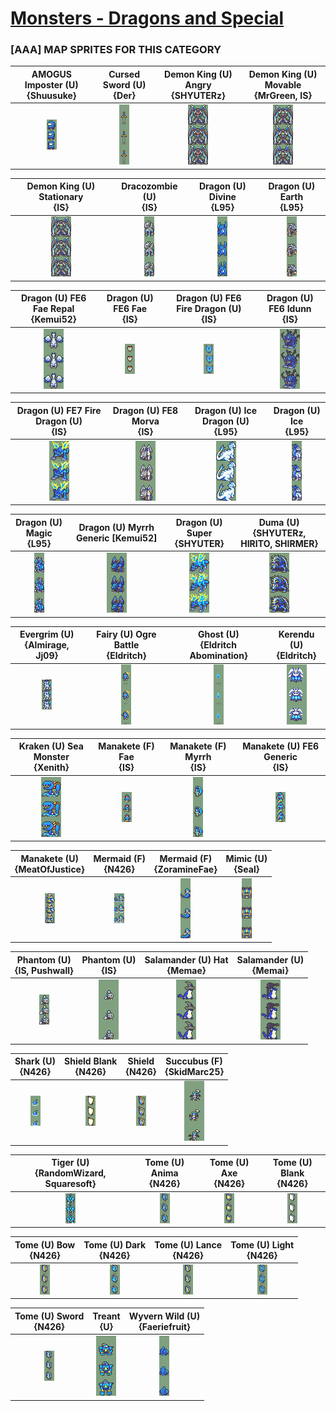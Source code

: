 # [Monsters - Dragons and Special](../)

### [AAA] MAP SPRITES FOR THIS CATEGORY


|AMOGUS Imposter (U) <br> {Shuusuke}|Cursed Sword (U) <br> {Der}|Demon King (U) Angry <br> {SHYUTERz}|Demon King (U) Movable <br> {MrGreen, IS}|
| :---: | :---: | :---: | :---: |
|<img alt="AMOGUS Imposter (U) {Shuusuke}-stand" src="AMOGUS Imposter (U) {Shuusuke}-stand.png" />|<img alt="Cursed Sword (U) {Der}-stand" src="Cursed Sword (U) {Der}-stand.png" />|<img alt="Demon King (U) Angry {SHYUTERz}-stand" src="Demon King (U) Angry {SHYUTERz}-stand.png" />|<img alt="Demon King (U) Movable {MrGreen, IS}-stand" src="Demon King (U) Movable {MrGreen, IS}-stand.png" />|


|Demon King (U) Stationary <br> {IS}|Dracozombie (U) <br> {IS}|Dragon (U) Divine <br> {L95}|Dragon (U) Earth <br> {L95}|
| :---: | :---: | :---: | :---: |
|<img alt="Demon King (U) Stationary {IS}-stand" src="Demon King (U) Stationary {IS}-stand.png" />|<img alt="Dracozombie (U) {IS}-stand" src="Dracozombie (U) {IS}-stand.png" />|<img alt="Dragon (U) Divine {L95}-stand" src="Dragon (U) Divine {L95}-stand.png" />|<img alt="Dragon (U) Earth {L95}-stand" src="Dragon (U) Earth {L95}-stand.png" />|


|Dragon (U) FE6 Fae Repal <br> {Kemui52}|Dragon (U) FE6 Fae <br> {IS}|Dragon (U) FE6 Fire Dragon (U) <br> {IS}|Dragon (U) FE6 Idunn <br> {IS}|
| :---: | :---: | :---: | :---: |
|<img alt="Dragon (U) FE6 Fae Repal {Kemui52}-stand" src="Dragon (U) FE6 Fae Repal {Kemui52}-stand.png" />|<img alt="Dragon (U) FE6 Fae {IS}-stand" src="Dragon (U) FE6 Fae {IS}-stand.png" />|<img alt="Dragon (U) FE6 Fire Dragon (U) {IS}-stand" src="Dragon (U) FE6 Fire Dragon (U) {IS}-stand.png" />|<img alt="Dragon (U) FE6 Idunn {IS}-stand" src="Dragon (U) FE6 Idunn {IS}-stand.png" />|


|Dragon (U) FE7 Fire Dragon (U) <br> {IS}|Dragon (U) FE8 Morva <br> {IS}|Dragon (U) Ice Dragon (U) <br> {L95}|Dragon (U) Ice <br> {L95}|
| :---: | :---: | :---: | :---: |
|<img alt="Dragon (U) FE7 Fire Dragon (U) {IS}-stand" src="Dragon (U) FE7 Fire Dragon (U) {IS}-stand.png" />|<img alt="Dragon (U) FE8 Morva {IS}-stand" src="Dragon (U) FE8 Morva {IS}-stand.png" />|<img alt="Dragon (U) Ice Dragon (U) {L95}-stand" src="Dragon (U) Ice Dragon (U) {L95}-stand.png" />|<img alt="Dragon (U) Ice {L95}-stand" src="Dragon (U) Ice {L95}-stand.png" />|


|Dragon (U) Magic <br> {L95}|Dragon (U) Myrrh Generic [Kemui52] <br> |Dragon (U) Super <br> {SHYUTER}|Duma (U) <br> {SHYUTERz, HIRITO, SHIRMER}|
| :---: | :---: | :---: | :---: |
|<img alt="Dragon (U) Magic {L95}-stand" src="Dragon (U) Magic {L95}-stand.png" />|<img alt="Dragon (U) Myrrh Generic [Kemui52]-stand" src="Dragon (U) Myrrh Generic [Kemui52]-stand.png" />|<img alt="Dragon (U) Super {SHYUTER}-stand" src="Dragon (U) Super {SHYUTER}-stand.png" />|<img alt="Duma (U) {SHYUTERz, HIRITO, SHIRMER}-stand" src="Duma (U) {SHYUTERz, HIRITO, SHIRMER}-stand.png" />|


|Evergrim (U) <br> {Almirage, Jj09}|Fairy (U) Ogre Battle <br> {Eldritch}|Ghost (U) <br> {Eldritch Abomination}|Kerendu (U) <br> {Eldritch}|
| :---: | :---: | :---: | :---: |
|<img alt="Evergrim (U) {Almirage, Jj09}-stand" src="Evergrim (U) {Almirage, Jj09}-stand.png" />|<img alt="Fairy (U) Ogre Battle {Eldritch}-stand" src="Fairy (U) Ogre Battle {Eldritch}-stand.png" />|<img alt="Ghost (U) {Eldritch Abomination}-stand" src="Ghost (U) {Eldritch Abomination}-stand.png" />|<img alt="Kerendu (U) {Eldritch}-stand" src="Kerendu (U) {Eldritch}-stand.png" />|


|Kraken (U) Sea Monster <br> {Xenith}|Manakete (F) Fae <br> {IS}|Manakete (F) Myrrh <br> {IS}|Manakete (U) FE6 Generic <br> {IS}|
| :---: | :---: | :---: | :---: |
|<img alt="Kraken (U) Sea Monster {Xenith}-stand" src="Kraken (U) Sea Monster {Xenith}-stand.png" />|<img alt="Manakete (F) Fae {IS}-stand" src="Manakete (F) Fae {IS}-stand.png" />|<img alt="Manakete (F) Myrrh {IS}-stand" src="Manakete (F) Myrrh {IS}-stand.png" />|<img alt="Manakete (U) FE6 Generic {IS}-stand" src="Manakete (U) FE6 Generic {IS}-stand.png" />|


|Manakete (U) <br> {MeatOfJustice}|Mermaid (F) <br> {N426}|Mermaid (F)  <br> {ZoramineFae}|Mimic (U) <br> {Seal}|
| :---: | :---: | :---: | :---: |
|<img alt="Manakete (U) {MeatOfJustice}-stand" src="Manakete (U) {MeatOfJustice}-stand.png" />|<img alt="Mermaid (F) {N426}-stand" src="Mermaid (F) {N426}-stand.png" />|<img alt="Mermaid (F) {ZoramineFae} -stand" src="Mermaid (F) {ZoramineFae} -stand.png" />|<img alt="Mimic (U) {Seal}-stand" src="Mimic (U) {Seal}-stand.png" />|


|Phantom (U) <br> {IS, Pushwall}|Phantom (U) <br> {IS}|Salamander (U) Hat <br> {Memae}|Salamander (U) <br> {Memai}|
| :---: | :---: | :---: | :---: |
|<img alt="Phantom (U) {IS, Pushwall}-stand" src="Phantom (U) {IS, Pushwall}-stand.png" />|<img alt="Phantom (U) {IS}-stand" src="Phantom (U) {IS}-stand.png" />|<img alt="Salamander (U) Hat {Memae}-stand" src="Salamander (U) Hat {Memae}-stand.png" />|<img alt="Salamander (U) {Memai}-stand" src="Salamander (U) {Memai}-stand.png" />|


|Shark (U) <br> {N426}|Shield Blank <br> {N426}|Shield <br> {N426}|Succubus (F) <br> {SkidMarc25}|
| :---: | :---: | :---: | :---: |
|<img alt="Shark (U) {N426}-stand" src="Shark (U) {N426}-stand.png" />|<img alt="Shield Blank {N426}-stand" src="Shield Blank {N426}-stand.png" />|<img alt="Shield {N426}-stand" src="Shield {N426}-stand.png" />|<img alt="Succubus (F) {SkidMarc25}-stand" src="Succubus (F) {SkidMarc25}-stand.png" />|


|Tiger (U) <br> {RandomWizard, Squaresoft}|Tome (U) Anima <br> {N426}|Tome (U) Axe <br> {N426}|Tome (U) Blank <br> {N426}|
| :---: | :---: | :---: | :---: |
|<img alt="Tiger (U) {RandomWizard, Squaresoft}-stand" src="Tiger (U) {RandomWizard, Squaresoft}-stand.png" />|<img alt="Tome (U) Anima {N426}-stand" src="Tome (U) Anima {N426}-stand.png" />|<img alt="Tome (U) Axe {N426}-stand" src="Tome (U) Axe {N426}-stand.png" />|<img alt="Tome (U) Blank {N426}-stand" src="Tome (U) Blank {N426}-stand.png" />|


|Tome (U) Bow <br> {N426}|Tome (U) Dark <br> {N426}|Tome (U) Lance <br> {N426}|Tome (U) Light <br> {N426}|
| :---: | :---: | :---: | :---: |
|<img alt="Tome (U) Bow {N426}-stand" src="Tome (U) Bow {N426}-stand.png" />|<img alt="Tome (U) Dark {N426}-stand" src="Tome (U) Dark {N426}-stand.png" />|<img alt="Tome (U) Lance {N426}-stand" src="Tome (U) Lance {N426}-stand.png" />|<img alt="Tome (U) Light {N426}-stand" src="Tome (U) Light {N426}-stand.png" />|


|Tome (U) Sword <br> {N426}|Treant <br> {U}|Wyvern Wild (U) <br> {Faeriefruit}|
| :---: | :---: | :---: |
|<img alt="Tome (U) Sword {N426}-stand" src="Tome (U) Sword {N426}-stand.png" />|<img alt="Treant {U} {An odd Dutch introvert}-stand" src="Treant {U} {An odd Dutch introvert}-stand.png" />|<img alt="Wyvern Wild (U) {Faeriefruit}-stand" src="Wyvern Wild (U) {Faeriefruit}-stand.png" />|


